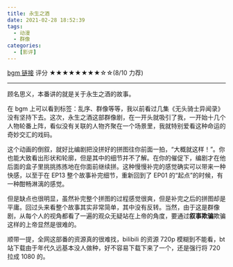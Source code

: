 ```yaml
---
title: 永生之酒
date: 2021-02-28 18:52:39
tags:
  - 动漫
  - 群像
categories:
  - [影评]
---
```


[bgm 链接][1] 评分 ★★★★★★★★☆☆(8/10 力荐)

<!-- more -->

---

顾名思义，本番讲的就是关于永生之酒的故事。

在 bgm 上可以看到标签：乱序、群像等等，我以前看过几集《无头骑士异闻录》没有坚持下去。这次，永生之酒这部群像剧，在一开头就吸引了我，一开始十几个人物轮番上阵，看似没有关联的人物齐聚在一个场景里，我就特别爱看这种命运的奇妙交汇的戏码。

这个动画的倒叙，就好比编剧把没拼好的拼图往你前面一拍，“大概就这样！”。你也能大致看出形状和轮廓，但是其中的细节并不了解。在你的催促下，编剧才在他后面的盒子里挑挑拣拣地在你面前继续拼。这种慢慢补完的感觉确实可以带来一种快感，以至于在 EP13 整个故事补完细节，重新回到了 EP01 的“起点”的时候，有一种酣畅淋漓的感觉。

但是缺点也很明显，虽然补完整个拼图的过程感觉很爽，但是补完之后的拼图却是平庸。回过头来看整个故事其实非常简单，其中没有反转。当然，由于这是群像剧，从每个人的视角都看了一遍的观众无疑站在上帝的角度，要通过**叙事欺骗**欺骗这样的上帝显然是很难的。

顺带一提，全网这部番的资源真的很难找，bilibili 的资源 720p 模糊到不能看，bt 站下载由于年代久远基本没人做种，好不容易下载下来了一个，还是强行将 720 拉成 1080 的。

[1]: https://bgm.tv/subject/965
